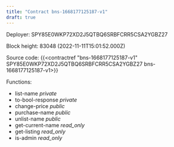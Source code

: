 ```yaml
---
title: "Contract bns-1668177125187-v1"
draft: true
---
```

Deployer: SPY85E0WKP72XD2J5QTBQ6SRBFCRR5CSA2YGBZ27


 



Block height: 83048 (2022-11-11T15:01:52.000Z)

Source code: {{<contractref "bns-1668177125187-v1" SPY85E0WKP72XD2J5QTBQ6SRBFCRR5CSA2YGBZ27 bns-1668177125187-v1>}}

Functions:

* list-name _private_
* to-bool-response _private_
* change-price _public_
* purchase-name _public_
* unlist-name _public_
* get-current-name _read_only_
* get-listing _read_only_
* is-admin _read_only_
